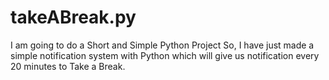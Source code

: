 # takeABreak.py
 I am going to do a Short and Simple Python Project So, I have just made a simple notification system with Python which will give us notification every 20 minutes to Take a Break. 
